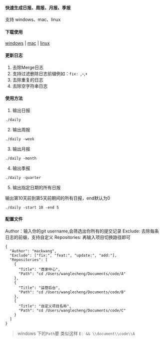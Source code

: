 #### 快速生成日报、周报、月报、季报
支持 windows、mac、linux

#### 下载使用
[windows](https://github.com/yurencloud/daily/releases/download/v2.0.0/daily-windows.tar.gz) | [mac](https://github.com/yurencloud/daily/releases/download/v2.0.0/daily-mac.tar.gz) | [linux](https://github.com/yurencloud/daily/releases/download/v2.0.0/daily-linux.tar.gz)

#### 更新日志
1. 去除Merge日志
2. 支持过滤删除日志前缀例如：`fix: `,`~`,`+`
3. 去除重复的日志
4. 去除空字符串日志

#### 使用方法
1. 输出日报
```
./daily
```

2. 输出周报
```
./daily -week
```

3. 输出月报
```
./daily -month
```

4. 输出季报
```
./daily -quarter
```

5. 输出指定日期的所有日报

输出第10天前到第5天前期间的所有日报，end默认为0
```
./daily -start 10 -end 5
```

#### 配置文件
Author：输入你的git username,会筛选出你所有的提交记录
Exclude: 去除每条日志的前缀，支持自定义
Repositories: 再输入项目切换路径即可

```
{
  "Author": "mackwang",
  "Exclude": ["fix:", "feat:", "update:", "add:"],
  "Repositories": [
    {
      "Title": "商家中心",
      "Path": "cd /Users/wanglecheng/Documents/code/A"
    },
    {
      "Title": "运营后台",
      "Path": "cd /Users/wanglecheng/Documents/code/B"
    },
    {
      "Title": "自定义项目名称",
      "Path": "cd /Users/wanglecheng/Documents/code/C"
    }
  ]
}
```


> windows 下的`Path`要 类似这样 `E: && \\document\\code\\A`